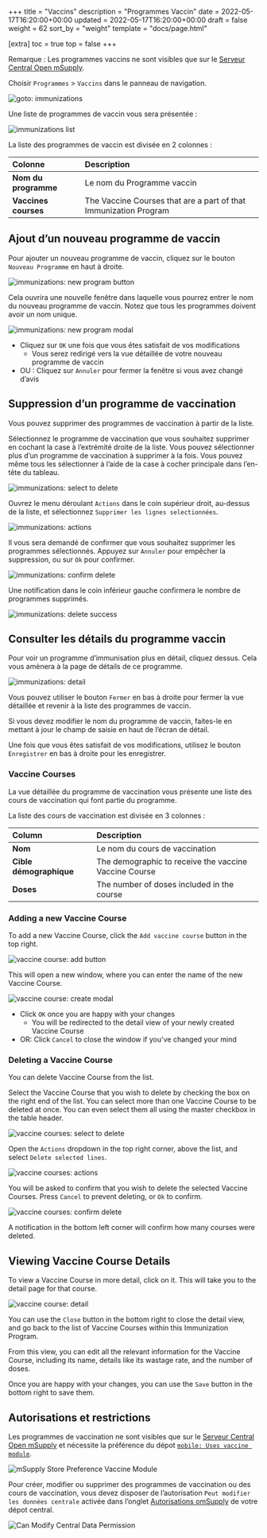 +++
title = "Vaccins"
description = "Programmes Vaccin"
date = 2022-05-17T16:20:00+00:00
updated = 2022-05-17T16:20:00+00:00
draft = false
weight = 62
sort_by = "weight"
template = "docs/page.html"

[extra]
toc = true
top = false
+++

Remarque : Les programmes vaccins ne sont visibles que sur le [Serveur Central Open mSupply](/docs/getting_started/central-server).

Choisir `Programmes` > `Vaccins` dans le panneau de navigation.

![goto: immunizations](/docs/programs/images/goto_immunizations.png)

Une liste de programmes de vaccin vous sera présentée :

![immunizations list](/docs/programs/images/immunizations.png)

La liste des programmes de vaccin est divisée en 2 colonnes :

| Colonne              | Description                                                      |
| :------------------- | :--------------------------------------------------------------- |
| **Nom du programme** | Le nom du Programme vaccin                                       |
| **Vaccines courses** | The Vaccine Courses that are a part of that Immunization Program |

## Ajout d’un nouveau programme de vaccin

Pour ajouter un nouveau programme de vaccin, cliquez sur le bouton `Nouveau Programme` en haut à droite.

![immunizations: new program button](/docs/programs/images/immunizations_new_program_button.png)

Cela ouvrira une nouvelle fenêtre dans laquelle vous pourrez entrer le nom du nouveau programme de vaccin. Notez que tous les programmes doivent avoir un nom unique.

![immunizations: new program modal](/docs/programs/images/immunizations_new_program_modal.png)

- Cliquez sur `OK` une fois que vous êtes satisfait de vos modifications
  - Vous serez redirigé vers la vue détaillée de votre nouveau programme de vaccin
- OU : Cliquez sur `Annuler` pour fermer la fenêtre si vous avez changé d’avis

## Suppression d’un programme de vaccination

Vous pouvez supprimer des programmes de vaccination à partir de la liste.

Sélectionnez le programme de vaccination que vous souhaitez supprimer en cochant la case à l’extrémité droite de la liste. Vous pouvez sélectionner plus d’un programme de vaccination à supprimer à la fois. Vous pouvez même tous les sélectionner à l’aide de la case à cocher principale dans l’en-tête du tableau.

![immunizations: select to delete](/docs/programs/images/immunizations_select.png)

Ouvrez le menu déroulant `Actions` dans le coin supérieur droit, au-dessus de la liste, et sélectionnez `Supprimer les lignes selectionnées`.

![immunizations: actions](/docs/programs/images/immunizations_actions.png)

Il vous sera demandé de confirmer que vous souhaitez supprimer les programmes sélectionnés. Appuyez sur `Annuler` pour empêcher la suppression, ou sur `Ok` pour confirmer.

![immunizations: confirm delete](/docs/programs/images/immunizations_confirm_delete.png)

Une notification dans le coin inférieur gauche confirmera le nombre de programmes supprimés.

![immunizations: delete success](/docs/programs/images/immunizations_delete_success.png)

## Consulter les détails du programme vaccin

Pour voir un programme d’immunisation plus en détail, cliquez dessus. Cela vous amènera à la page de détails de ce programme.

![immunizations: detail](/docs/programs/images/immunizations_detail.png)

Vous pouvez utiliser le bouton `Fermer` en bas à droite pour fermer la vue détaillée et revenir à la liste des programmes de vaccin.

Si vous devez modifier le nom du programme de vaccin, faites-le en mettant à jour le champ de saisie en haut de l’écran de détail.

Une fois que vous êtes satisfait de vos modifications, utilisez le bouton `Enregistrer` en bas à droite pour les enregistrer.

### Vaccine Courses

La vue détaillée du programme de vaccination vous présente une liste des cours de vaccination qui font partie du programme.

La liste des cours de vaccination est divisée en 3 colonnes :

| Column                  | Description                                           |
| :---------------------- | :---------------------------------------------------- |
| **Nom**                 | Le nom du cours de vaccination                        |
| **Cible démographique** | The demographic to receive the vaccine Vaccine Course |
| **Doses**               | The number of doses included in the course            |

### Adding a new Vaccine Course

To add a new Vaccine Course, click the `Add vaccine course` button in the top right.

![vaccine course: add button](/docs/programs/images/vaccine_course_add_button.png)

This will open a new window, where you can enter the name of the new Vaccine Course.

![vaccine course: create modal](/docs/programs/images/vaccine_course_add.png)

- Click `OK` once you are happy with your changes
  - You will be redirected to the detail view of your newly created Vaccine Course
- OR: Click `Cancel` to close the window if you've changed your mind

### Deleting a Vaccine Course

You can delete Vaccine Course from the list.

Select the Vaccine Course that you wish to delete by checking the box on the right end of the list. You can select more than one Vaccine Course to be deleted at once. You can even select them all using the master checkbox in the table header.

![vaccine courses: select to delete](/docs/programs/images/vaccine_courses_select.png)

Open the `Actions` dropdown in the top right corner, above the list, and select `Delete selected lines`.

![vaccine courses: actions](/docs/programs/images/immunizations_actions.png)

You will be asked to confirm that you wish to delete the selected Vaccine Courses. Press `Cancel` to prevent deleting, or `Ok` to confirm.

![vaccine courses: confirm delete](/docs/programs/images/vaccine_courses_confirm_delete.png)

A notification in the bottom left corner will confirm how many courses were deleted.

## Viewing Vaccine Course Details

To view a Vaccine Course in more detail, click on it. This will take you to the detail page for that course.

![vaccine course: detail](/docs/programs/images/vaccine_course_detail.png)

You can use the `Close` button in the bottom right to close the detail view, and go back to the list of Vaccine Courses within this Immunization Program.

From this view, you can edit all the relevant information for the Vaccine Course, including its name, details like its wastage rate, and the number of doses.

Once you are happy with your changes, you can use the `Save` button in the bottom right to save them.

## Autorisations et restrictions

Les programmes de vaccination ne sont visibles que sur le [Serveur Central Open mSupply](/docs/getting_started/central-server) et nécessite la préférence du dépot [`mobile: Uses vaccine module`](https://docs.msupply.org.nz/cold_chain_equipment:mobile?s[]=vaccine#enable_the_vaccine_module_for_the_mobile_store).

![mSupply Store Preference Vaccine Module](/docs/programs/images/vaccine_module.png)

Pour créer, modifier ou supprimer des programmes de vaccination ou des cours de vaccination, vous devez disposer de l’autorisation `Peut modifier les données centrale` activée dans l’onglet [Autorisations omSupply](https://docs.msupply.org.nz/admin:managing_users?s[]=permission#omsupply_permissions_tab) de votre dépot central.

![Can Modify Central Data Permission](/docs/programs/images/can_modify_central.png)
